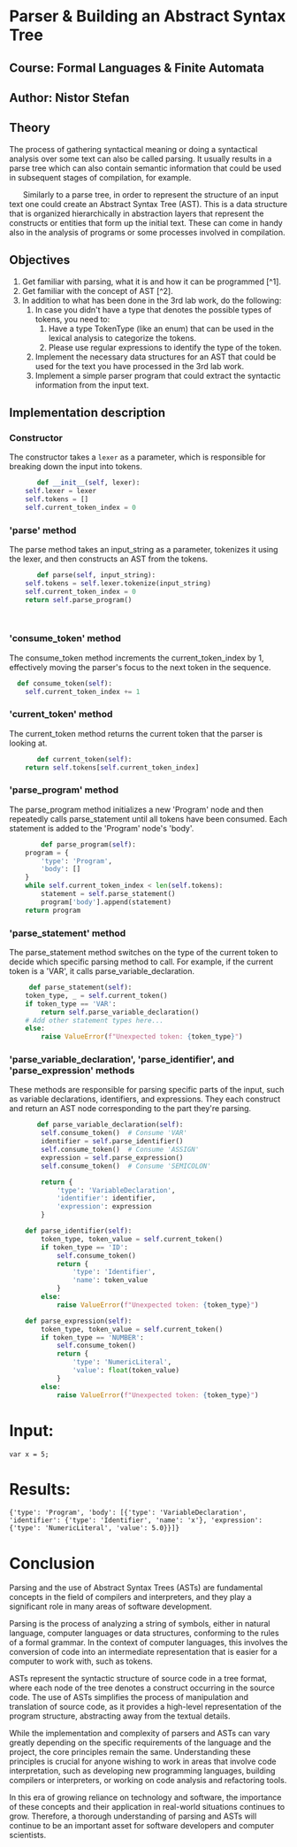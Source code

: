 # Parser & Building an Abstract Syntax Tree

## Course: Formal Languages & Finite Automata  
## Author: Nistor Stefan




## Theory

The process of gathering syntactical meaning or doing a syntactical analysis over some text can also be called parsing. It usually results in a parse tree which can also contain semantic information that could be used in subsequent stages of compilation, for example.

    Similarly to a parse tree, in order to represent the structure of an input text one could create an Abstract Syntax Tree (AST). This is a data structure that is organized hierarchically in abstraction layers that represent the constructs or entities that form up the initial text. These can come in handy also in the analysis of programs or some processes involved in compilation.
## Objectives

1. Get familiar with parsing, what it is and how it can be programmed [^1].
2. Get familiar with the concept of AST [^2].
3. In addition to what has been done in the 3rd lab work, do the following:
    1. In case you didn't have a type that denotes the possible types of tokens, you need to:
        1. Have a type TokenType (like an enum) that can be used in the lexical analysis to categorize the tokens.
        2. Please use regular expressions to identify the type of the token.
    2. Implement the necessary data structures for an AST that could be used for the text you have processed in the 3rd lab work.
    3. Implement a simple parser program that could extract the syntactic information from the input text.


## Implementation description

### Constructor

The constructor takes a `lexer` as a parameter, which is responsible for breaking down the input into tokens.
```python
       def __init__(self, lexer):
    self.lexer = lexer
    self.tokens = []
    self.current_token_index = 0
```


### 'parse' method
The parse method takes an input_string as a parameter, tokenizes it using the lexer, and then constructs an AST from the tokens.

```python
       def parse(self, input_string):
    self.tokens = self.lexer.tokenize(input_string)
    self.current_token_index = 0
    return self.parse_program()

        
```
### 'consume_token' method

The consume_token method increments the current_token_index by 1, effectively moving the parser's focus to the next token in the sequence.
```python
  def consume_token(self):
    self.current_token_index += 1

```

### 'current_token' method

The current_token method returns the current token that the parser is looking at.
```python
       def current_token(self):
    return self.tokens[self.current_token_index]

```

### 'parse_program' method
The parse_program method initializes a new 'Program' node and then repeatedly calls parse_statement until all tokens have been consumed. Each statement is added to the 'Program' node's 'body'.
```python
        def parse_program(self):
    program = {
        'type': 'Program',
        'body': []
    }
    while self.current_token_index < len(self.tokens):
        statement = self.parse_statement()
        program['body'].append(statement)
    return program
```


### 'parse_statement' method
The parse_statement method switches on the type of the current token to decide which specific parsing method to call. For example, if the current token is a 'VAR', it calls parse_variable_declaration.
```python
     def parse_statement(self):
    token_type, _ = self.current_token()
    if token_type == 'VAR':
        return self.parse_variable_declaration()
    # Add other statement types here...
    else:
        raise ValueError(f"Unexpected token: {token_type}")

```


### 'parse_variable_declaration', 'parse_identifier', and 'parse_expression' methods
These methods are responsible for parsing specific parts of the input, such as variable declarations, identifiers, and expressions. They each construct and return an AST node corresponding to the part they're parsing.
```python
       def parse_variable_declaration(self):
        self.consume_token()  # Consume 'VAR'
        identifier = self.parse_identifier()
        self.consume_token()  # Consume 'ASSIGN'
        expression = self.parse_expression()
        self.consume_token()  # Consume 'SEMICOLON'

        return {
            'type': 'VariableDeclaration',
            'identifier': identifier,
            'expression': expression
        }

    def parse_identifier(self):
        token_type, token_value = self.current_token()
        if token_type == 'ID':
            self.consume_token()
            return {
                'type': 'Identifier',
                'name': token_value
            }
        else:
            raise ValueError(f"Unexpected token: {token_type}")

    def parse_expression(self):
        token_type, token_value = self.current_token()
        if token_type == 'NUMBER':
            self.consume_token()
            return {
                'type': 'NumericLiteral',
                'value': float(token_value)
            }
        else:
            raise ValueError(f"Unexpected token: {token_type}")


```
# Input:
```
var x = 5;
```
# Results:
```
{'type': 'Program', 'body': [{'type': 'VariableDeclaration', 'identifier': {'type': 'Identifier', 'name': 'x'}, 'expression': {'type': 'NumericLiteral', 'value': 5.0}}]}
```

# Conclusion

Parsing and the use of Abstract Syntax Trees (ASTs) are fundamental concepts in the field of compilers and interpreters, and they play a significant role in many areas of software development.

Parsing is the process of analyzing a string of symbols, either in natural language, computer languages or data structures, conforming to the rules of a formal grammar. In the context of computer languages, this involves the conversion of code into an intermediate representation that is easier for a computer to work with, such as tokens.

ASTs represent the syntactic structure of source code in a tree format, where each node of the tree denotes a construct occurring in the source code. The use of ASTs simplifies the process of manipulation and translation of source code, as it provides a high-level representation of the program structure, abstracting away from the textual details.

While the implementation and complexity of parsers and ASTs can vary greatly depending on the specific requirements of the language and the project, the core principles remain the same. Understanding these principles is crucial for anyone wishing to work in areas that involve code interpretation, such as developing new programming languages, building compilers or interpreters, or working on code analysis and refactoring tools.

In this era of growing reliance on technology and software, the importance of these concepts and their application in real-world situations continues to grow. Therefore, a thorough understanding of parsing and ASTs will continue to be an important asset for software developers and computer scientists.



